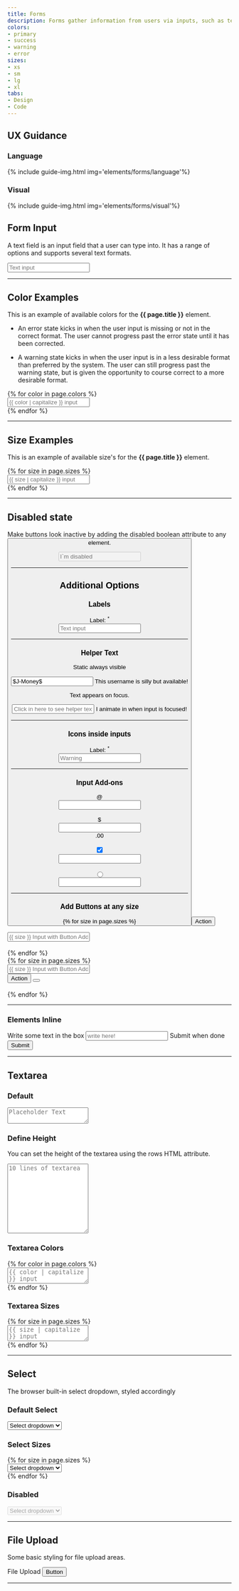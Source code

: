 ```yaml
---
title: Forms
description: Forms gather information from users via inputs, such as text boxes, text areas, selects, checkboxes, and radio buttons.
colors:
- primary
- success
- warning
- error
sizes:
- xs
- sm
- lg
- xl
tabs:
- Design
- Code 
---
```


<div id="design" class="docs-tabs-content" markdown="1">

## UX Guidance

### Language

{% include guide-img.html img='elements/forms/language'%}


### Visual

{% include guide-img.html img='elements/forms/visual'%}

</div>

<div id="code" class="docs-tabs-content" markdown="1">

## Form Input

A text field is an input field that a user can type into. It has a range of options and supports several text formats.

<div data-example>
<input class="c-input" type="text" placeholder="Text input">
</div>

---

## Color Examples

This is an example of available colors for the **{{ page.title }}** element.

- An error state kicks in when the user input is missing or not in the correct format. The user cannot progress past the error state until it has been corrected.

- A warning state kicks in when the user input is in a less desirable format than preferred by the system. The user can still progress past the warning state, but is given the opportunity to course correct to a more desirable format.


<div data-example>
{% for color in page.colors %}
<div class="c-form-group">
  <input class="c-input c-input-{{ color }}" type="text" placeholder="{{ color | capitalize }} input">
</div>
{% endfor %}
</div>

---

## Size Examples

This is an example of available size's for the **{{ page.title }}** element.

<div data-example>
{% for size in page.sizes %}
<div class="c-form-group">
  <input class="c-input c-input-{{ size }}" type="text" placeholder="{{ size | capitalize }} input">
</div>
{% endfor %}
</div>

---

## Disabled state

Make buttons look inactive by adding the disabled boolean attribute to any <button> element.

<div data-example>
<input class="c-input" type="text" placeholder="I`m disabled" disabled>
</div>

---

## Additional Options

### Labels

<div data-example>
<div class="c-row">
<div class="c-col-md-2">
  <label for="forms-input-warning" class="c-input-label">Label:  
    <sup class="c-text-danger">*</sup></label>
</div>
<div class="c-col-md-10">
    <input type="text" id="forms-input" placeholder="Text input" class="c-input">
</div>
</div>
</div>

---

### Helper Text

Static always visible
<div data-example>
<div class="c-input-container c-m-bottom-sm">
  <input class="c-input c-input-success" type="text" placeholder="Text input" value="$J-Money$" id="input-helper-1">
  <span class="c-hint c-hint-static c-hint-success">
    <i class="fa fa-check"></i> This username is silly but available!</span>
</div>
</div>


Text appears on focus.
<div data-example>
<div class="c-input-container c-m-bottom-sm">
  <input class="c-input c-input-error" type="text" placeholder="Click in here to see helper text" value id="input-helper-1">
  <span class="c-hint c-hint-error"><i class="fa fa-check"></i> I animate in when input is focused!</span>
</div>
</div>

---

### Icons inside inputs

<div data-example>
<div class="c-row">
<div class="c-col-md-2">
  <label for="forms-input-warning" class="c-input-label">Label:  
    <sup class="c-text-danger">*</sup></label>
</div>
<div class="c-col-md-10">
 <div class="c-input-container">
    <input type="text" id="forms-input-warning" placeholder="Warning" class="c-input c-input-warning">
    <i class="fa fa-exclamation-circle c-input-icon"></i>
  </div>
</div>
</div>
</div>

---

### Input Add-ons

<div data-example>
<div class="c-input-group">
  <div class="c-input-addon">@</div>
  <div class="c-input-container">
    <input type="text" class="c-input">
  </div>
</div>

<br>

<div class="c-input-group">
  <div class="c-input-addon">$</div>
  <div class="c-input-container">
    <input type="text" class="c-input">
  </div>
  <div class="c-input-addon">.00</div>
</div>

<br>

<div class="c-input-group">
  <div class="c-input-addon">
    <label class="c-checkbox">
      <input type="checkbox" name="radio" checked>
      <i class="c-bg-primary"></i>
    </label>
  </div>
  <div class="c-input-container">
    <input type="text" class="c-input">
  </div>
</div>

<br>

<div class="c-input-group">
  <div class="c-input-addon">
    <label class="c-checkbox">
      <input type="radio" name="radio">
      <i class="c-bg-primary"></i>
    </label>
  </div>
  <div class="c-input-container">
    <input type="text" class="c-input">
  </div>
</div>
</div>


---

### Add Buttons at any size

<div data-example>
{% for size in page.sizes %}
<div class="c-input-group">
  <button class="c-btn c-btn-primary c-btn-{{ size }}">Action</button>
  <div class="c-input-container">
    <input type="text" class="c-input c-input-{{ size }}" placeholder="{{ size }} Input with Button Add-On" id="input-group-1">
  </div>
</div>
<br>
{% endfor %}
</div>



<div data-example>
{% for size in page.sizes %}
<div class="c-input-group">
  <div class="c-input-container">
    <input type="text" class="c-input c-input-{{ size }}" placeholder="{{ size }} Input with Button Add-On">
  </div>
  <button class="c-btn c-btn-primary c-btn-{{ size }}">Action</button>
  <button class="c-btn c-btn-primary c-btn-{{ size }} c-btn-box"><i class="fa fa-caret-down"></i></button>
</div>
<br>
{% endfor %}
</div>

---

### Elements Inline

<div data-example>
<div class="c-m-bottom-md c-body-text">
	<span>Write some text in the box</span>
  <input placeholder="write here!" type="text" class="c-input c-input-sm c-input-inline">
  <span>Submit when done</span>
  <button class="c-btn c-btn-primary c-btn-sm">Submit</button>
</div>
</div>

---

## Textarea 

### Default 
<div data-example>
<div class="c-form-group">
  <textarea class="c-input" placeholder="Placeholder Text"></textarea>
</div>
</div>

### Define Height
You can set the height of the textarea using the rows HTML attribute.
<div data-example>
<div class="c-form-group">
  <textarea class="c-input" placeholder="10 lines of textarea" rows="10"></textarea>
</div>
</div>


### Textarea Colors
<div data-example>
{% for color in page.colors %}
<div class="c-form-group">
  <textarea class="c-input c-input-{{ color }}" type="text" placeholder="{{ color | capitalize }} input">
</textarea>
</div>
{% endfor %}
</div>

### Textarea Sizes
<div data-example>
{% for size in page.sizes %}
<div class="c-form-group">
  <textarea class="c-input c-input-{{ size }}" type="text" placeholder="{{ size | capitalize }} input">
</textarea>
</div>
{% endfor %}
</div>

---

## Select
The browser built-in select dropdown, styled accordingly

### Default Select
<div data-example>
<div class="c-form-group">
<select class="c-input">
  <option>Select dropdown</option>
  <option>With options</option>
</select>
</div>
</div>

### Select Sizes
<div data-example>
{% for size in page.sizes %}
<div class="c-form-group">
<select class="c-input c-input-{{ size }}">
  <option>Select dropdown</option>
  <option>With options</option>
</select>
</div>
{% endfor %}
</div>

### Disabled
<div data-example>
<div class="c-form-group">
<select class="c-input" disabled>
  <option>Select dropdown</option>
  <option>With options</option>
</select>
</div>
</div>

---


## File Upload
Some basic styling for file upload areas.

<div data-example>
<div class="c-file-upload">
  File Upload
  <button class="c-btn c-btn-sm c-btn-primary"> Button </button>
</div>
</div>

---

</div>